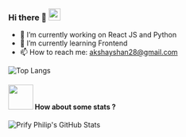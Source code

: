 ### Hi there 👋  <img src="https://github.com/TheDudeThatCode/TheDudeThatCode/blob/master/Assets/Earth.gif" width="24px">
  

- 🔭 I’m currently working on React JS and Python
- 🌱 I’m currently learning Frontend
- 📫 How to reach me: akshayshan28@gmail.com

![Top Langs](https://github-readme-stats.vercel.app/api/top-langs/?username=akshays-repo&theme=buefy&layout=compact)


#### <img src="https://media.giphy.com/media/VgCDAzcKvsR6OM0uWg/giphy.gif" width="50"> How about some stats ?
  
   
![Prify Philip's GitHub Stats](https://github-readme-stats.vercel.app/api?username=akshays-repo&hide=["stars"]&show_icons=true)

